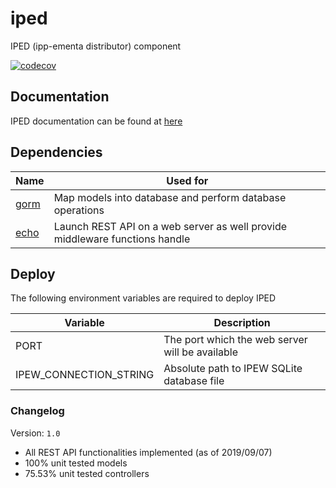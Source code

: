 # iped
IPED (ipp-ementa distributor) component

[![codecov](https://codecov.io/gh/ipp-ementa/iped/branch/master/graph/badge.svg)](https://codecov.io/gh/ipp-ementa/iped)

## Documentation

IPED documentation can be found at [here](https://github.com/ipp-ementa/iped-documentation)

## Dependencies

|Name|Used for|
|----|--------|
|[gorm](https://github.com/jinzhu/gorm)|Map models into database and perform database operations|
|[echo](https://github.com/labstack/echo)|Launch REST API on a web server as well provide middleware functions handle|

## Deploy

The following environment variables are required to deploy IPED

|Variable|Description|
|--------|-----------|
|PORT|The port which the web server will be available|
|IPEW_CONNECTION_STRING|Absolute path to IPEW SQLite database file|

### Changelog

Version: `1.0`

- All REST API functionalities implemented (as of 2019/09/07)
- 100% unit tested models
- 75.53% unit tested controllers